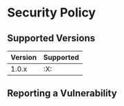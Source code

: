 # Security Policy

## Supported Versions


| Version | Supported          |
| ------- | ------------------ |
| 1.0.x   | :X: |


## Reporting a Vulnerability


